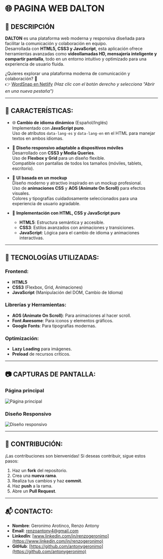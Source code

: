 # 🌐 PAGINA WEB DALTON

## 📌 DESCRIPCIÓN

**DALTON** es una plataforma web moderna y responsiva diseñada para facilitar la comunicación y colaboración en equipo.  
Desarrollada con **HTML5, CSS3 y JavaScript**, esta aplicación ofrece herramientas avanzadas como **videollamadas HD, mensajería inteligente y compartir pantalla**, todo en un entorno intuitivo y optimizado para una experiencia de usuario fluida.

¿Quieres explorar una plataforma moderna de comunicación y colaboración? 🚀  
👉 [WordSnap en Netlify](https://67d75003cf004206f782e07--taupe-lollipop-17400e.netlify.app/) _(Haz clic con el botón derecho y selecciona "Abrir en una nueva pestaña")_

---

## 🔑 CARACTERÍSTICAS:

- 🌐 **Cambio de idioma dinámico** (Español/Inglés)  
  Implementado con **JavaScript puro**.  
  Uso de atributos `data-lang-es` y `data-lang-en` en el HTML para manejar textos en ambos idiomas.

- 📱 **Diseño responsivo adaptable a dispositivos móviles**  
  Desarrollado con **CSS3 y Media Queries**.  
  Uso de **Flexbox y Grid** para un diseño flexible.  
  Compatible con pantallas de todos los tamaños (móviles, tablets, escritorio).

- 🎨 **UI basada en un mockup**  
  Diseño moderno y atractivo inspirado en un mockup profesional.  
  Uso de **animaciones CSS** y **AOS (Animate On Scroll)** para efectos visuales.  
  Colores y tipografías cuidadosamente seleccionados para una experiencia de usuario agradable.

- 🔧 **Implementación con HTML, CSS y JavaScript puro**  
  - **HTML5**: Estructura semántica y accesible.  
  - **CSS3**: Estilos avanzados con animaciones y transiciones.  
  - **JavaScript**: Lógica para el cambio de idioma y animaciones interactivas.

---

## 🚀 TECNOLOGÍAS UTILIZADAS:

### Frontend:
- **HTML5**
- **CSS3** (Flexbox, Grid, Animaciones)
- **JavaScript** (Manipulación del DOM, Cambio de Idioma)

### Librerías y Herramientas:
- **AOS (Animate On Scroll)**: Para animaciones al hacer scroll.
- **Font Awesome**: Para iconos y elementos gráficos.
- **Google Fonts**: Para tipografías modernas.

### Optimización:
- **Lazy Loading** para imágenes.
- **Preload** de recursos críticos.

---

## 📷 CAPTURAS DE PANTALLA:

### Página principal
![Página principal](![image](https://github.com/user-attachments/assets/f065a5bf-54f4-42e9-80a8-7dcba986a8f5))

### Diseño Responsivo
![Diseño responsivo](![image](https://github.com/user-attachments/assets/128d4f90-7716-49e1-bc86-130d77032f69))

---

## 🤝 CONTRIBUCIÓN:

¡Las contribuciones son bienvenidas! Si deseas contribuir, sigue estos pasos:

1. Haz un **fork** del repositorio.
2. Crea una **nueva rama**.
3. Realiza tus cambios y haz **commit**.
4. Haz **push** a la rama.
5. Abre un **Pull Request**.

---

## 📬 CONTACTO:

- **Nombre**: Geronimo Arotinco, Renzo Antony  
- **Email**: renzoantony4@gmail.com  
- **LinkedIn**: [www.linkedin.com/in/renzogeronimo](https://www.linkedin.com/in/renzogeronimo)  
- **GitHub**: [https://github.com/antonygeronimo](https://github.com/antonygeronimo)
